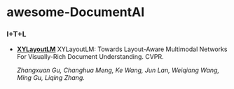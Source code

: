 # awesome-DocumentAI





### I+T+L

* **[XYLayoutLM](https://arxiv.org/abs/2203.06947)** XYLayoutLM: Towards Layout-Aware Multimodal Networks For Visually-Rich Document Understanding. CVPR. 

    *Zhangxuan Gu, Changhua Meng, Ke Wang, Jun Lan, Weiqiang Wang, Ming Gu, Liqing Zhang.* 
